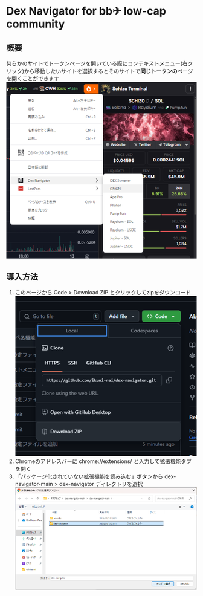 # Dex Navigator for bb✈ low-cap community
## 概要
何らかのサイトでトークンページを開いている際にコンテキストメニュー(右クリック)から移動したいサイトを選択するとそのサイトで**同じトークンの**ページを開くことができます  
![dex_screener](docs/dex_screener.png)

## 導入方法
1. このページから Code > Download ZIP とクリックしてzipをダウンロード  
![github](docs/github.png)
1. Chromeのアドレスバーに chrome://extensions/ と入力して拡張機能タブを開く
1. 「パッケージ化されていない拡張機能を読み込む」ボタンから dex-navigator-main > dex-navigator ディレクトリを選択  
![chrome](docs/chrome.png)
